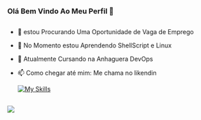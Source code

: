 ### Olá Bem Vindo Ao Meu Perfil 👋

##

- 🔭 estou Procurando Uma Oportunidade de Vaga de Emprego
- 🌱 No Momento estou Aprendendo ShellScript e Linux
- 🎒 Atualmente Cursando na Anhaguera DevOps
- 📫 Como chegar até mim: Me chama no likendin


  [![My Skills](https://skillicons.dev/icons?i=bash,vim,linux,docker,kubernetes,git)](https://skillicons.dev)
  
  ##

<div>
  <a href="https://www.linkedin.com/in/eduardo-silvafox" target="_blank"><img src="https://img.shields.io/badge/-LinkedIn-%230077B5?style=for-the-badge&logo=linkedin&logoColor=white" target="_blank"></a> 
  
  </div>
